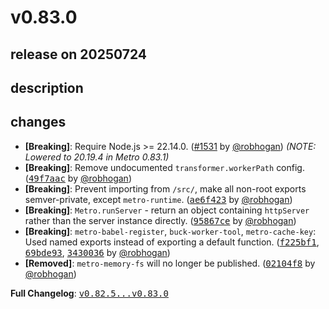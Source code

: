 # v0.83.0

## release on 20250724

## description

## changes

* <strong>[Breaking]</strong>: Require Node.js >= 22.14.0. (<a class="issue-link js-issue-link" data-error-text="Failed to load title" data-id="3216856837" data-permission-text="Title is private" data-url="https://github.com/facebook/metro/issues/1531" data-hovercard-type="pull_request" data-hovercard-url="/facebook/metro/pull/1531/hovercard" href="https://github.com/facebook/metro/pull/1531">#1531</a> by <a class="user-mention notranslate" data-hovercard-type="user" data-hovercard-url="/users/robhogan/hovercard" data-octo-click="hovercard-link-click" data-octo-dimensions="link_type:self" href="https://github.com/robhogan">@robhogan</a>) <em>(NOTE: Lowered to 20.19.4 in Metro 0.83.1)</em>
* <strong>[Breaking]</strong>: Remove undocumented <code>transformer.workerPath</code> config. (<a class="commit-link" data-hovercard-type="commit" data-hovercard-url="https://github.com/facebook/metro/commit/49f7aac38c63e44f7238fa6cb95410e4938fb08d/hovercard" href="https://github.com/facebook/metro/commit/49f7aac38c63e44f7238fa6cb95410e4938fb08d"><tt>49f7aac</tt></a> by <a class="user-mention notranslate" data-hovercard-type="user" data-hovercard-url="/users/robhogan/hovercard" data-octo-click="hovercard-link-click" data-octo-dimensions="link_type:self" href="https://github.com/robhogan">@robhogan</a>)
* <strong>[Breaking]</strong>: Prevent importing from <code>/src/</code>, make all non-root exports semver-private, except <code>metro-runtime</code>. (<a class="commit-link" data-hovercard-type="commit" data-hovercard-url="https://github.com/facebook/metro/commit/ae6f42372ed361611b5672705f22081c2022cf28/hovercard" href="https://github.com/facebook/metro/commit/ae6f42372ed361611b5672705f22081c2022cf28"><tt>ae6f423</tt></a> by <a class="user-mention notranslate" data-hovercard-type="user" data-hovercard-url="/users/robhogan/hovercard" data-octo-click="hovercard-link-click" data-octo-dimensions="link_type:self" href="https://github.com/robhogan">@robhogan</a>)
* <strong>[Breaking]</strong>: <code>Metro.runServer</code> - return an object containing <code>httpServer</code> rather than the server instance directly. (<a class="commit-link" data-hovercard-type="commit" data-hovercard-url="https://github.com/facebook/metro/commit/95867cedbf65acbd434f09494b9f01d2df354dd9/hovercard" href="https://github.com/facebook/metro/commit/95867cedbf65acbd434f09494b9f01d2df354dd9"><tt>95867ce</tt></a> by <a class="user-mention notranslate" data-hovercard-type="user" data-hovercard-url="/users/robhogan/hovercard" data-octo-click="hovercard-link-click" data-octo-dimensions="link_type:self" href="https://github.com/robhogan">@robhogan</a>)
* <strong>[Breaking]</strong>: <code>metro-babel-register</code>, <code>buck-worker-tool</code>, <code>metro-cache-key</code>: Used named exports instead of exporting a default function. (<a class="commit-link" data-hovercard-type="commit" data-hovercard-url="https://github.com/facebook/metro/commit/f225bf1f6cf2033daf5c24acb6e719d5c3d3e1b8/hovercard" href="https://github.com/facebook/metro/commit/f225bf1f6cf2033daf5c24acb6e719d5c3d3e1b8"><tt>f225bf1</tt></a>, <a class="commit-link" data-hovercard-type="commit" data-hovercard-url="https://github.com/facebook/metro/commit/69bde938d50f495a073c9d7d892565ecc825f53e/hovercard" href="https://github.com/facebook/metro/commit/69bde938d50f495a073c9d7d892565ecc825f53e"><tt>69bde93</tt></a>, <a class="commit-link" data-hovercard-type="commit" data-hovercard-url="https://github.com/facebook/metro/commit/343003684b8303258793767ca745f30e2eb92a6f/hovercard" href="https://github.com/facebook/metro/commit/343003684b8303258793767ca745f30e2eb92a6f"><tt>3430036</tt></a> by <a class="user-mention notranslate" data-hovercard-type="user" data-hovercard-url="/users/robhogan/hovercard" data-octo-click="hovercard-link-click" data-octo-dimensions="link_type:self" href="https://github.com/robhogan">@robhogan</a>)
* <strong>[Removed]</strong>: <code>metro-memory-fs</code> will no longer be published. (<a class="commit-link" data-hovercard-type="commit" data-hovercard-url="https://github.com/facebook/metro/commit/02104f833a03462468f9b2c07c12b4f16c2806df/hovercard" href="https://github.com/facebook/metro/commit/02104f833a03462468f9b2c07c12b4f16c2806df"><tt>02104f8</tt></a> by <a class="user-mention notranslate" data-hovercard-type="user" data-hovercard-url="/users/robhogan/hovercard" data-octo-click="hovercard-link-click" data-octo-dimensions="link_type:self" href="https://github.com/robhogan">@robhogan</a>)

<strong>Full Changelog</strong>: <a class="commit-link" href="https://github.com/facebook/metro/compare/v0.82.5...v0.83.0"><tt>v0.82.5...v0.83.0</tt></a>

